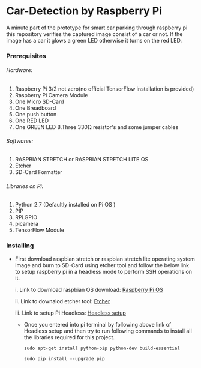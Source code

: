 # Car-Detection by Raspberry Pi
A minute part of the prototype for smart car parking through raspberry pi this repository verifies the captured image consist of a car or not. If the image has a car it glows a green LED otherwise it turns on the red LED.


### Prerequisites

###### Hardware:

1. Raspberry Pi 3/2 not zero(no official TensorFlow installation is provided)
2. Raspberry Pi Camera Module
3. One Micro SD-Card
4. One Breadboard
5. One push button
6. One RED LED
7. One GREEN LED
8.Three 330Ω resistor's and some jumper cables


###### Softwares:
1. RASPBIAN STRETCH or RASPBIAN STRETCH LITE OS
2. Etcher
3. SD-Card Formatter


###### Libraries on Pi:
1. Python 2.7 (Defaultly installed on Pi OS )
2. PIP
3. RPi.GPIO
4. picamera
5. TensorFlow Module

### Installing

- First download raspbian stretch or raspbian stretch lite operating system image and burn to SD-Card using etcher tool and follow the below link to setup raspberry pi in a headless mode to perform SSH operations on it.

  i. Link to download raspbian OS download: [Raspberry Pi OS](https://www.raspberrypi.org/downloads/raspbian/)
 
  ii. Link to downalod etcher tool: [Etcher](https://etcher.io/)
 
  iii. Link to setup Pi Headless: [Headless setup](https://medium.com/a-path-to-pi/adding-ssh-and-wifi-to-a-headless-raspberry-pi-3-fresh-install-54be6634716e)
  
  - Once you entered into pi terminal by following above link of Headless setup and then try to run following commands to install all the libraries required for this project.
  
    ```
    sudo apt-get install python-pip python-dev build-essential
    
    ```
   
    ```
    sudo pip install --upgrade pip
    
    ```
    
